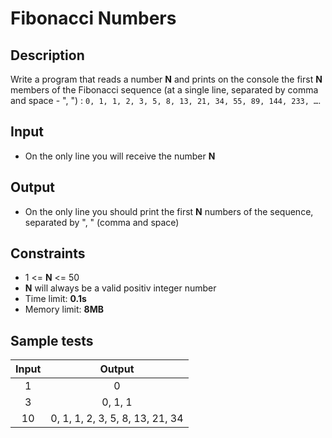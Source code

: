 # Fibonacci Numbers

## Description
Write a program that reads a number **N** and prints
 on the console the first **N** members of the Fibonacci sequence (at a single line, separated by comma and space - ", ") : `0, 1, 1, 2, 3, 5, 8, 13, 21, 34, 55, 89, 144, 233, …`.
## Input
- On the only line you will receive the number **N**

## Output
- On the only line you should print the first **N** numbers of the sequence, separated by ", " (comma and space)

## Constraints
- 1 <= **N** <= 50 
- **N** will always be a valid positiv integer number
- Time limit: **0.1s**
- Memory limit: **8MB**

## Sample tests

|     Input      |     Output     |
|:--------------:|:--------------:|
|1|0|
|3|0, 1, 1|
|10|0, 1, 1, 2, 3, 5, 8, 13, 21, 34|
